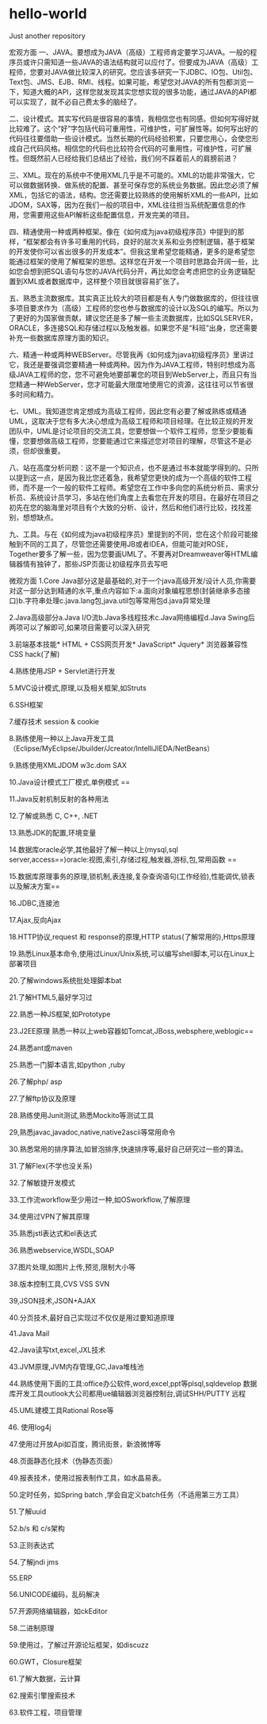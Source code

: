 # hello-world
Just another repository

宏观方面
一、JAVA。要想成为JAVA（高级）工程师肯定要学习JAVA。一般的程序员或许只需知道一些JAVA的语法结构就可以应付了。但要成为JAVA（高级）工程师，您要对JAVA做比较深入的研究。您应该多研究一下JDBC、IO包、Util包、Text包、JMS、EJB、RMI、线程。如果可能，希望您对JAVA的所有包都浏览一下，知道大概的API，这样您就发现其实您想实现的很多功能，通过JAVA的API都可以实现了，就不必自己费太多的脑经了。

二、设计模式。其实写代码是很容易的事情，我相信您也有同感。但如何写得好就比较难了。这个“好”字包括代码可重用性，可维护性，可扩展性等。如何写出好的代码往往要借助一些设计模式。当然长期的代码经验积累，只要您用心，会使您形成自己代码风格。相信您的代码也比较符合代码的可重用性，可维护性，可扩展性。但既然前人已经给我们总结出了经验，我们何不踩着前人的肩膀前进？ 

三、XML。现在的系统中不使用XML几乎是不可能的。XML的功能非常强大，它可以做数据转换、做系统的配置、甚至可保存您的系统业务数据。因此您必须了解XML，包括它的语法，结构。您还需要比较熟练的使用解析XML的一些API，比如JDOM，SAX等，因为在我们一般的项目中，XML往往担当系统配置信息的作用，您需要用这些API解析这些配置信息，开发完美的项目。 

四、精通使用一种或两种框架。像在《如何成为java初级程序员》中提到的那样，“框架都会有许多可重用的代码，良好的层次关系和业务控制逻辑，基于框架的开发使你可以省出很多的开发成本”。但我这里希望您能精通，更多的是希望您能通过框架的使用了解框架的思想。这样您在开发一个项目时思路会开阔一些，比如您会想到把SQL语句与您的JAVA代码分开，再比如您会考虑把您的业务逻辑配置到XML或者数据库中，这样整个项目就很容易扩张了。

五、熟悉主流数据库。其实真正比较大的项目都是有人专门做数据库的，但往往很多项目要求作为（高级）工程师的您也参与数据库的设计以及SQL的编写。所以为了更好的为国家做贡献，建议您还是多了解一些主流数据库，比如SQLSERVER，ORACLE，多连接SQL和存储过程以及触发器。如果您不是“科班”出身，您还需要补充一些数据库原理方面的知识。 

六、精通一种或两种WEBServer。尽管我再《如何成为java初级程序员》里讲过它，我还是要强调您要精通一种或两种。因为作为JAVA工程师，特别时想成为高级JAVA工程师的您，您不可避免地要部署您的项目到WebServer上，而且只有当您精通一种WebServer，您才可能最大限度地使用它的资源，这往往可以节省很多时间和精力。 

七、UML。我知道您肯定想成为高级工程师，因此您有必要了解或熟练或精通UML，这取决于您有多大决心想成为高级工程师和项目经理。在比较正规的开发团队中，UML是讨论项目的交流工具，您要想做一个软件工程师，您至少要能看懂，您要想做高级工程师，您要能通过它来描述您对项目的理解，尽管这不是必须，但却很重要。 

八、站在高度分析问题：这不是一个知识点，也不是通过书本就能学得到的。只所以提到这一点，是因为我比您还着急，我希望您更快的成为一个高级的软件工程师，而不是一个一般的软件工程师。希望您在工作中多向您的系统分析员、需求分析员、系统设计员学习，多站在他们角度上去看您在开发的项目。在最好在项目之初先在您的脑海里对项目有个大致的分析、设计，然后和他们进行比较，找找差别，想想缺点。

九、工具。与在《如何成为java初级程序员》里提到的不同，您在这个阶段可能接触到不同的工具了，尽管您还需要使用JB或者IDEA，但能可能对ROSE，Together要多了解一些，因为您要画UML了。不要再对Dreamweaver等HTML编辑器情有独钟了，那些JSP页面让初级程序员去写吧

微观方面
1.Core Java部分这是最基础的,对于一个java高级开发/设计人员,你需要对这一部分达到精通的水平,重点内容如下:a.面向对象编程思想(封装继承多态接口)b.字符串处理c.java.lang包,java.util包等常用包d.java异常处理

2.Java高级部分a.Java I/O流b.Java多线程技术c.Java网络编程d.Java Swing后两项可以了解即可,如果项目需要可以深入研究

3.前端基本技能* HTML + CSS网页开发* JavaScript* Jquery* 浏览器兼容性 CSS hack(了解)

4.熟练使用JSP + Servlet进行开发

5.MVC设计模式,原理,以及相关框架,如Struts

6.SSH框架

7.缓存技术 session & cookie

8.熟练使用一种以上Java开发工具（Eclipse/MyEclipse/Jbuilder/Jcreator/IntelliJIEDA/NetBeans）

9.熟练使用XMLJDOM w3c.dom SAX

10.Java设计模式工厂模式,单例模式 ==

11.Java反射机制反射的各种用法

12.了解或熟悉 C, C++, .NET

13.熟悉JDK的配置,环境变量

14.数据库oracle必学,其他最好了解一种以上(mysql,sql server,access==)oracle:视图,索引,存储过程,触发器,游标,包,常用函数 ==

15.数据库原理事务的原理,锁机制,表连接,复杂查询语句(工作经验),性能调优,锁表以及解决方案==

16.JDBC,连接池

17.Ajax,反向Ajax

18.HTTP协议,request 和 response的原理,HTTP status(了解常用的),Https原理

19.熟悉Linux基本命令,使用过Linux/Unix系统,可以编写shell脚本,可以在Linux上部署项目

20.了解windows系统批处理脚本bat

21.了解HTML5,最好学习过

22.熟悉一种JS框架,如Prototype

23.J2EE原理 熟悉一种以上web容器如Tomcat,JBoss,websphere,weblogic==

24.熟悉ant或maven

25.熟悉一门脚本语言,如python ,ruby

26.了解php/ asp

27.了解ftp协议及原理

28.熟练使用Junit测试,熟悉Mockito等测试工具

29,熟悉javac,javadoc,native,native2ascii等常用命令

30.熟悉常用的排序算法,如冒泡排序,快速排序等,最好自己研究过一些的算法。

31.了解Flex(不学也没关系)

32.了解敏捷开发模式

33.工作流workflow至少用过一种,如OSworkflow,了解原理

34.使用过VPN了解其原理

35.熟悉jstl表达式和el表达式

36.熟悉webservice,WSDL,SOAP

37.图片处理,如图片上传,预览,限制大小等

38.版本控制工具,CVS VSS SVN

39,JSON技术,JSON+AJAX

40.分页技术,最好自己实现过不仅仅是用过要知道原理

41.Java Mail

42.Java读写txt,excel,JXL技术

43.JVM原理,JVM内存管理,GC,Java堆栈池

44.熟练使用下面的工具:office办公软件,word,excel,ppt等plsql,sqldevelop 数据库开发工具outlook大公司都用ue编辑器浏览器控制台,调试SHH/PUTTY 远程

45.UML建模工具Rational Rose等

46. 使用log4j

47.使用过开放Api如百度，腾讯街景，新浪微博等

48.页面静态化技术（伪静态页面）

49.报表技术，使用过报表制作工具，如水晶易表。

50.定时任务，如Spring batch ,学会自定义batch任务（不适用第三方工具）

51.了解uuid

52.b/s 和 c/s架构

53.正则表达式

54.了解jndi jms

55.ERP

56.UNICODE编码，乱码解决

57.开源网络编辑器，如ckEditor

58.二进制原理

59.使用过，了解过开源论坛框架，如discuzz

60.GWT，Closure框架

61.了解大数据，云计算

62.搜索引擎搜索技术

63.软件工程，项目管理
